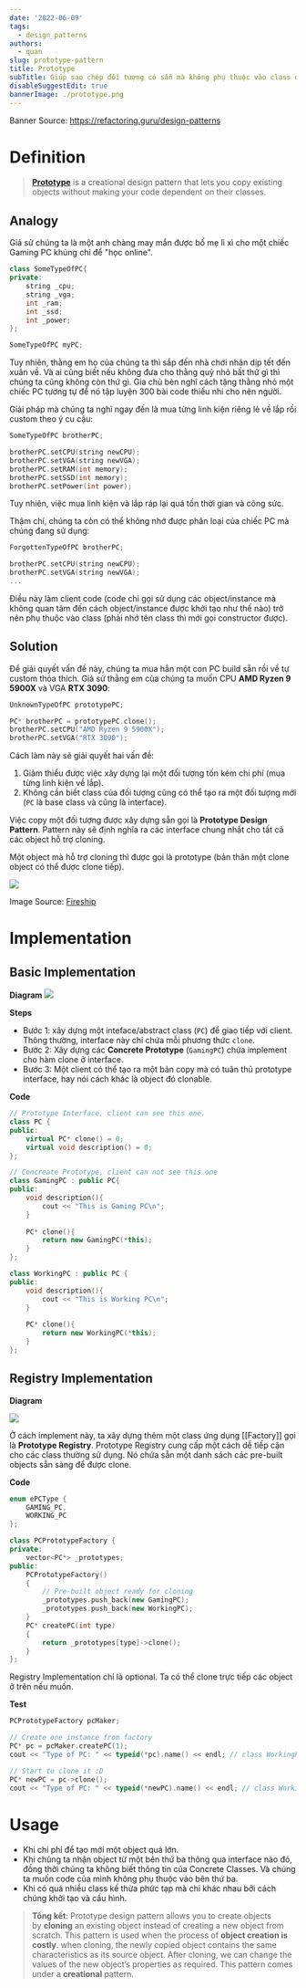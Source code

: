 ```yaml
---
date: '2022-06-09'
tags:
  - design_patterns
authors:
  - quan
slug: prototype-pattern
title: Prototype
subTitle: Giúp sao chép đối tượng có sẵn mà không phụ thuộc vào class đó.
disableSuggestEdit: true
bannerImage: ./prototype.png
---
```


Banner Source: https://refactoring.guru/design-patterns

# Definition
> [**Prototype**](https://en.wikipedia.org/wiki/Prototype_pattern) is a creational design pattern that lets you copy existing objects without making your code dependent on their classes.

## Analogy
Giả sử chúng ta là một anh chàng may mắn được bố mẹ lì xì cho một chiếc Gaming PC khủng chỉ để "học online". 

```cpp
class SomeTypeOfPC{
private:
	string _cpu;
	string _vga;
	int _ram;
	int _ssd;
	int _power;
};

SomeTypeOfPC myPC;
```

Tuy nhiên, thằng em họ của chúng ta thì sắp đến nhà chơi nhân dịp tết đến xuân về. Và ai cũng biết nếu không đưa cho thằng quỷ nhỏ bất thứ gì thì chúng ta cũng không còn thứ gì. Gia chủ bèn nghĩ cách tặng thằng nhỏ một chiếc PC tương tự để nó tập luyện 300 bài code thiếu nhi cho nên người. 

Giải pháp mà chúng ta nghĩ ngay đến là mua từng linh kiện riêng lẻ về lắp rồi custom theo ý cu cậu:

```cpp
SomeTypeOfPC brotherPC;

brotherPC.setCPU(string newCPU);
brotherPC.setVGA(string newVGA);
brotherPC.setRAM(int memory);
brotherPC.setSSD(int memory);
brotherPC.setPower(int power);
```

Tuy nhiên, việc mua linh kiện và lắp ráp lại quá tốn thời gian và công sức. 

Thậm chí, chúng ta còn có thể không nhớ được phân loại của chiếc PC mà chúng đang sử dụng:

```cpp
ForgottenTypeOfPC brotherPC;

brotherPC.setCPU(string newCPU);
brotherPC.setVGA(string newVGA);
...
```

Điều này làm client code (code chỉ gọi sử dụng các object/instance mà không quan tâm đến cách object/instance được khởi tạo như thế nào) trở nên phụ thuộc vào class (phải nhớ tên class thì mới gọi constructor được).

## Solution
Để giải quyết vấn đề này, chúng ta mua hẳn một con PC build sẵn rồi về tự custom thỏa thích. Giả sử thằng em của chúng ta muốn CPU **AMD Ryzen 9 5900X** và VGA **RTX 3090**:

```cpp
UnknownTypeOfPC prototypePC;

PC* brotherPC = prototypePC.clone();
brotherPC.setCPU("AMD Ryzen 9 5900X");
brotherPC.setVGA("RTX 3090");
```

Cách làm này sẽ giải quyết hai vấn đề:
1. Giảm thiểu được việc xây dựng lại một đối tượng tốn kém chi phí (mua từng linh kiện về lắp).
2. Không cần biết class của đối tượng cũng có thể tạo ra một đối tượng mới (`PC` là base class và cũng là interface).

Việc copy một đối tượng được xây dựng sẵn gọi là **Prototype Design Pattern**. Pattern này sẽ định nghĩa ra các interface chung nhất cho tất cả các object hỗ trợ cloning.

Một object mà hỗ trợ cloning thì được gọi là prototype (bản thân một clone object có thể được clone tiếp). 

![](design_pattern_4.png)

Image Source: [Fireship](https://www.youtube.com/channel/UCsBjURrPoezykLs9EqgamOA)

# Implementation
## Basic Implementation
**Diagram**
![](design_pattern_5.png)

**Steps**
- Bước 1: xây dựng một inteface/abstract class (`PC`) để giao tiếp với client. Thông thường, interface này chỉ chứa mỗi phương thức `clone`.
- Bước 2: Xây dựng các **Concrete Prototype** (`GamingPC`) chứa implement cho hàm clone ở interface.
- Bước 3: Một client có thể tạo ra một bản copy mà có tuân thủ prototype interface, hay nói cách khác là object đó clonable.

**Code**
```cpp
// Prototype Interface, client can see this one.
class PC {
public:
	virtual PC* clone() = 0;
	virtual void description() = 0;
};

// Concreate Prototype, client can not see this one
class GamingPC : public PC{
public:
	void description(){
		cout << "This is Gaming PC\n";
	}
	
	PC* clone(){
		return new GamingPC(*this);
	}
};

class WorkingPC : public PC {
public:
	void description(){
		cout << "This is Working PC\n";
	}
	
	PC* clone(){
		return new WorkingPC(*this);
	}
};
```

## Registry Implementation
**Diagram**

![](design_pattern_6.png)


Ở cách implement này, ta xây dựng thêm một class ứng dụng [[Factory]] gọi là **Prototype Registry**. Prototype Registry cung cấp một cách dễ tiếp cận cho các class thường sử dụng. Nó chứa sẵn một danh sách các pre-built objects sẵn sàng để được clone. 

**Code**
```cpp
enum ePCType {
	GAMING_PC,
	WORKING_PC
};

class PCPrototypeFactory {
private:
	vector<PC*> _prototypes;
public:
	PCPrototypeFactory()
	{
		// Pre-built object ready for cloning
		_prototypes.push_back(new GamingPC);
		_prototypes.push_back(new WorkingPC);
	}
	PC* createPC(int type)
	{
		return _prototypes[type]->clone();
	}
};
```

Registry Implementation chỉ là optional. Ta có thể clone trực tiếp các object ở trên nếu muốn.

**Test**
```cpp
PCPrototypeFactory pcMaker;

// Create one instance from factory
PC* pc = pcMaker.createPC(1);
cout << "Type of PC: " << typeid(*pc).name() << endl; // class WorkingPC 

// Start to clone it :D 
PC* newPC = pc->clone();
cout << "Type of PC: " << typeid(*newPC).name() << endl; // class WorkingPC
```

# Usage
- Khi chi phí để tạo mới một object quá lớn.
- Khi chúng ta nhận object từ một bên thứ ba thông qua interface nào đó, đồng thời chúng ta không biết thông tin của Concrete Classes. Và chúng ta muốn code của mình không phụ thuộc vào bên thứ ba.
- Khi có quá nhiều class kế thừa phức tạp mà chỉ khác nhau bởi cách chúng khởi tạo và cấu hình.

> **Tổng kết**: Prototype design pattern allows you to create objects by **cloning** an existing object instead of creating a new object from scratch. This pattern is used when the process of **object creation is costly**. when cloning, the newly copied object contains the same characteristics as its source object. After cloning, we can change the values of the new object’s properties as required. This pattern comes under a **creational** pattern.
